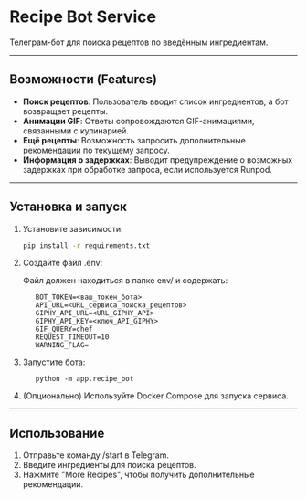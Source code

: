 # Recipe Bot Service

Телеграм-бот для поиска рецептов по введённым ингредиентам.

---

## Возможности (Features)

- **Поиск рецептов**: Пользователь вводит список ингредиентов, а бот возвращает рецепты.  
- **Анимации GIF**: Ответы сопровождаются GIF-анимациями, связанными с кулинарией.  
- **Ещё рецепты**: Возможность запросить дополнительные рекомендации по текущему запросу.  
- **Информация о задержках**: Выводит предупреждение о возможных задержках при обработке запроса, если используется Runpod.

---

## Установка и запуск

1. Установите зависимости:
   ```bash
   pip install -r requirements.txt
   ```

2. Создайте файл .env:

    Файл должен находиться в папке env/ и содержать:

   ```
      BOT_TOKEN=<ваш_токен_бота>
      API_URL=<URL_сервиса_поиска_рецептов>
      GIPHY_API_URL=<URL_GIPHY_API>
      GIPHY_API_KEY=<ключ_API_GIPHY>
      GIF_QUERY=chef
      REQUEST_TIMEOUT=10
      WARNING_FLAG=
   ```

3. Запустите бота:

   ```
      python -m app.recipe_bot
   ```

4. (Опционально) Используйте Docker Compose для запуска сервиса.
---

## Использование

1. Отправьте команду /start в Telegram.
2. Введите ингредиенты для поиска рецептов.
3. Нажмите "More Recipes", чтобы получить дополнительные рекомендации.
